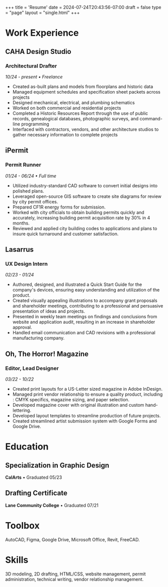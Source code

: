 +++
title = 'Resume'
date = 2024-07-24T20:43:56-07:00
draft = false
type = "page"
layout = "single.html"
+++


# Work Experience

## CAHA Design Studio
### Architectural Drafter
*10/24 - present • Freelance*

- Created as-built plans and models from floorplans and historic data
- Managed equipment schedules and specification sheet packets across projects
- Designed mechanical, electrical, and plumbing schematics
- Worked on both commercial and residential projects
- Completed a Historic Resources Report through the use of public records, genealogical databases, photographic surveys, and command-line programming
- Interfaced with contractors, vendors, and other architecture studios to gather necessary information to complete projects

## iPermit
### Permit Runner
*01/24 - 06/24 • Full time*

- Utilized industry-standard CAD software to convert initial designs into polished plans.
- Leveraged open-source GIS software to create site diagrams for review by city permit offices.
- Prepared CF1R energy forms for submission.
- Worked with city officials to obtain building permits quickly and accurately, increasing building permit acquisition rate by 30% in 4 months.
- Reviewed and applied city building codes to applications and plans to insure quick turnaround and customer satisfaction.

## Lasarrus
### UX Design Intern
*02/23 - 01/24*

- Authored, designed, and illustrated a Quick Start Guide for the company's devices, ensuring easy understanding and utilization of the product.
- Created visually appealing illustrations to accompany grant proposals and shareholder meetings, contributing to a professional and persuasive presentation of ideas and projects.
- Presented in weekly team meetings on findings and conclusions from website and application audit, resulting in an increase in shareholder approval.
- Handled email communication and CAD revisions with a professional manufacturing company.

## Oh, The Horror! Magazine
### Editor, Lead Designer
*03/22 - 10/22*

- Created print layouts for a US-Letter sized magazine in Adobe InDesign.
- Managed print vendor relationship to ensure a quality product, including : CMYK specifics, magazine
sizing, and paper selection.
- Developed magazine cover with original illustration and custom hand-lettering.
- Developed layout templates to streamline production of future projects.
- Created streamlined artist submission system with Google Forms and Google Drive.

# Education
## Specialization in Graphic Design
**CalArts** • Graduated 05/23

## Drafting Certificate
**Lane Community College** • Graduated 07/21

# Toolbox
AutoCAD, Figma, Google Drive, Microsoft Office, Revit, FreeCAD.

# Skills
3D modeling, 2D drafting, HTML/CSS, website management, permit administration, technical writing, vendor relationship management. 